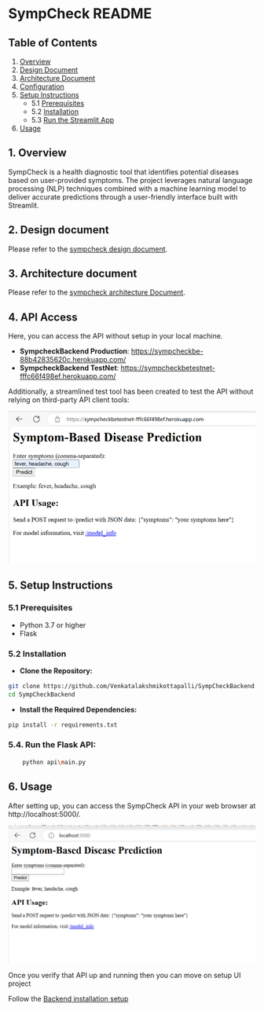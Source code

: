 # SympCheck README

## Table of Contents
1. [Overview](#1-overview)
2. [Design Document](#2-design-document)
3. [Architecture Document](#3-architecture-document)
4. [Configuration](#4-configuration)
5. [Setup Instructions](#5-setup-instructions)
   - 5.1 [Prerequisites](#51-prerequisites)
   - 5.2 [Installation](#52-installation)
   - 5.3 [Run the Streamlit App](#53-run-the-streamlit-app)
6. [Usage](#6-usage)

## 1. Overview
SympCheck is a health diagnostic tool that identifies potential diseases based on user-provided symptoms. The project leverages natural language processing (NLP) techniques combined with a machine learning model to deliver accurate predictions through a user-friendly interface built with Streamlit.

## 2. Design document

Please refer to the [sympcheck design document](docs/development.md).

## 3. Architecture document

Please refer to the [sympcheck architecture Document](docs/architecture.md).

## 4. API Access

Here, you can access the API without setup in your local machine.

- **SympcheckBackend Production**: https://sympcheckbe-88b42835620c.herokuapp.com/
- **SympcheckBackend TestNet**: https://sympcheckbetestnet-fffc66f498ef.herokuapp.com/

Additionally, a streamlined test tool has been created to test the API without relying on third-party API client tools:

![alt text](docs/image.png)

## 5. Setup Instructions

### 5.1 Prerequisites
- Python 3.7 or higher
- Flask 

### 5.2 Installation

- **Clone the Repository:**
```sh
git clone https://github.com/Venkatalakshmikottapalli/SympCheckBackend.git
cd SympCheckBackend
```
- **Install the Required Dependencies:**

```sh
pip install -r requirements.txt
```

### 5.4. Run the Flask API:
```sh
    python api\main.py 
```

## 6. Usage
After setting up, you can access the SympCheck API in your web browser at http://localhost:5000/.

![alt text](docs/image-1.png)

Once you verify that API up and running then you can move on setup UI project

Follow the [Backend installation setup](https://github.com/Venkatalakshmikottapalli/SympCheck/blob/main/README.md)

